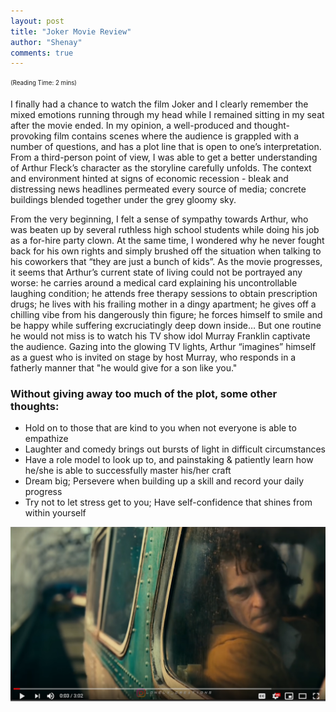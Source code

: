```yaml
---
layout: post
title: "Joker Movie Review"
author: "Shenay"
comments: true
---
```

<sub><sup>(Reading Time: 2 mins)</sup></sub>

I finally had a chance to watch the film Joker and I clearly remember the mixed emotions running through my head while I remained sitting in my seat after the movie ended. In my opinion, a well-produced and thought-provoking film contains scenes where the audience is grappled with a number of questions, and has a plot line that is open to one’s interpretation. From a third-person point of view, I was able to get a better understanding of Arthur Fleck’s character as the storyline carefully unfolds. The context and environment hinted at signs of economic recession - bleak and distressing news headlines permeated every source of media; concrete buildings blended together under the grey gloomy sky.

From the very beginning, I felt a sense of sympathy towards Arthur, who was beaten up by several ruthless high school students while doing his job as a for-hire party clown. At the same time, I wondered why he never fought back for his own rights and simply brushed off the situation when talking to his coworkers that “they are just a bunch of kids”. As the movie progresses, it seems that Arthur’s current state of living could not be portrayed any worse: he carries around a medical card explaining his uncontrollable laughing condition; he attends free therapy sessions to obtain prescription drugs; he lives with his frailing mother in a dingy apartment; he gives off a chilling vibe from his dangerously thin figure; he forces himself to smile and be happy while suffering excruciatingly deep down inside… But one routine he would not miss is to watch his TV show idol Murray Franklin captivate the audience. Gazing into the glowing TV lights, Arthur “imagines” himself as a guest who is invited on stage by host Murray, who responds in a fatherly manner that "he would give for a son like you."

### Without giving away too much of the plot, some other thoughts:
- Hold on to those that are kind to you when not everyone is able to empathize
- Laughter and comedy brings out bursts of light in difficult circumstances
- Have a role model to look up to, and painstaking & patiently learn how he/she is able to successfully master his/her craft
- Dream big; Persevere when building up a skill and record your daily progress
- Try not to let stress get to you; Have self-confidence that shines from within yourself

[![joker](/assets/joker.png "joker-bgm")](https://youtu.be/1fjyboPtR6g-Y?t=3s "joker-bgm")
